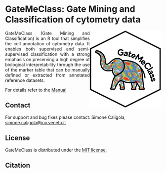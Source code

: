 # GateMeClass: Gate Mining and Classification of cytometry data

 <img width="230" height="250" src="logo2.jpg" alt = "Logo GateMeClass" align = "right">

<p align = "justify">
GateMeClass (Gate Mining and Classification) is an R tool that simplifies the cell annotation of cytometry data.
It enables both supervised and semi-supervised classification with a strong emphasis on preserving a high degree of biological interpretability through the use of the marker table that can be manually defined or extracted from annotated reference datasets.

<!-- For technical details, we invite you to refer to the published article regarding GateMeClass at the following link: [LINK] -->

For details refer to the <a href = "https://github.com/simo1c/GateMeClass/tree/main/manual">Manual</a>

</p>

## Contact
For support and bug fixes please contact: Simone Caligola, simone.caligola@iov.veneto.it

## License
GateMeClass is distributed under the <a href = "https://raw.githubusercontent.com/simo1c/GateMeClass/main/LICENSE">MIT license.</a>

## Citation
